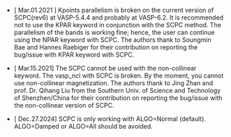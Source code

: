 
* [ Mar.01.2021 ] Kpoints parallelism is broken on the current version 
  of SCPC(rev6) at VASP-5.4.4 and probably at VASP-6.2. It is recommended 
  not to use the KPAR keyword in conjunction with the SCPC method.
  The parallelism of the bands is working fine; hence, the user can continue 
  using the NPAR keyword with SCPC. The authors thank to Soungmin Bae 
  and Hannes Raebiger for their contribution on reporting the bug/issue 
  with KPAR keyword with SCPC.

* [ Mar.15.2021] The SCPC cannot be used with the non-collinear keyword.
  The vasp_ncl with SCPC is broken. By the moment, you cannot use 
  non-collinear magnetization. The authors thank to Jing Zhan and 
  prof. Dr. Qihang Liu from the Southern Univ. of Science and Technology 
  of Shenzhen/China for their contribution on reporting the bug/issue with the 
  non-collinear version of SCPC.

* [ Dec.27.2024] SCPC is only working with ALGO=Normal (default). ALGO=Damped or
  ALGO=All should be avoided.


